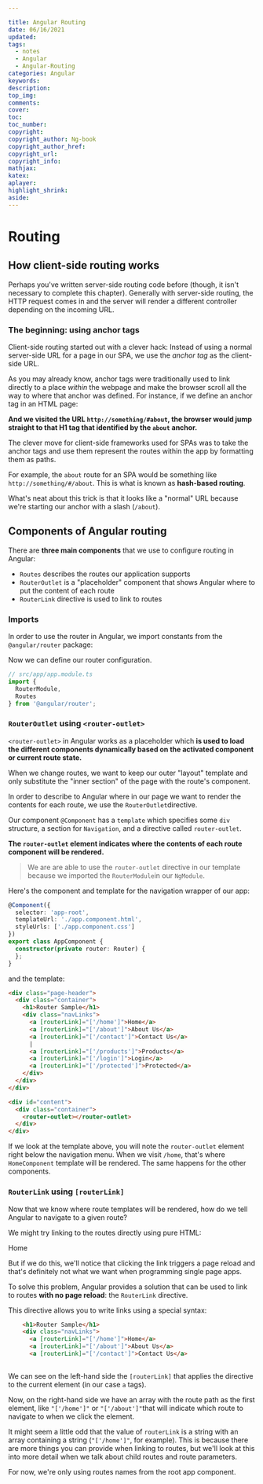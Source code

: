 ```yaml
---

title: Angular Routing
date: 06/16/2021
updated: 
tags: 
  - notes
  - Angular
  - Angular-Routing
categories: Angular
keywords: 
description: 
top_img: 
comments: 
cover: 
toc: 
toc_number: 
copyright:
copyright_author: Ng-book
copyright_author_href: 
copyright_url: 
copyright_info:
mathjax:
katex:
aplayer:
highlight_shrink:
aside:
---
```


# Routing

## How client-side routing works

Perhaps you've written server-side routing code before (though, it isn't necessary to complete this chapter). Generally with server-side routing, the HTTP request comes in and the server will render a different controller depending on the incoming URL.

### The beginning: using anchor tags

Client-side routing started out with a clever hack: Instead of using a normal server-side URL for a page in our SPA, we use the *anchor tag* as the client-side URL.

As you may already know, anchor tags were traditionally used to link directly to a place *within* the webpage and make the browser scroll all the way to where that anchor was defined. For instance, if we define an anchor tag in an HTML page:

**And we visited the URL `http://something/#about`, the browser would jump straight to that H1 tag that identified by the `about` anchor.**

The clever move for client-side frameworks used for SPAs was to take the anchor tags and use them represent the routes within the app by formatting them as paths.

For example, the `about` route for an SPA would be something like `http://something/#/about`. This is what is known as **hash-based routing**.

What's neat about this trick is that it looks like a "normal" URL because we're starting our anchor with a slash (`/about`).



## Components of Angular routing

There are **three main components** that we use to configure routing in Angular:

- `Routes` describes the routes our application supports
- `RouterOutlet` is a "placeholder" component that shows Angular where to put the content of each route
- `RouterLink` directive is used to link to routes

### Imports

In order to use the router in Angular, we import constants from the `@angular/router` package:

Now we can define our router configuration.

```typescript
// src/app/app.module.ts
import {
  RouterModule,
  Routes
} from '@angular/router';
```



### `RouterOutlet` using `<router-outlet>`

```<router-outlet>``` in Angular works as a placeholder which **is used to load the different components dynamically based on the activated component or current route state.** 

When we change routes, we want to keep our outer "layout" template and only substitute the "inner section" of the page with the route's component.

In order to describe to Angular where in our page we want to render the contents for each route, we use the `RouterOutlet`directive.

Our component `@Component` has a `template` which specifies some `div` structure, a section for `Navigation`, and a directive called `router-outlet`.

**The `router-outlet` element indicates where the contents of each route component will be rendered.**

> We are are able to use the `router-outlet` directive in our template because we imported the `RouterModule`in our `NgModule`.

Here's the component and template for the navigation wrapper of our app:

```typescript
@Component({
  selector: 'app-root',
  templateUrl: './app.component.html',
  styleUrls: ['./app.component.css']
})
export class AppComponent {
  constructor(private router: Router) {
  };
}
```



and the template:

```html
<div class="page-header">
  <div class="container">
    <h1>Router Sample</h1>
    <div class="navLinks">
      <a [routerLink]="['/home']">Home</a>
      <a [routerLink]="['/about']">About Us</a>
      <a [routerLink]="['/contact']">Contact Us</a>
      |
      <a [routerLink]="['/products']">Products</a>
      <a [routerLink]="['/login']">Login</a>
      <a [routerLink]="['/protected']">Protected</a>
    </div>
  </div>
</div>

<div id="content">
  <div class="container">
    <router-outlet></router-outlet>
  </div>
</div>
```



If we look at the template above, you will note the `router-outlet` element right below the navigation menu. When we visit `/home`, that's where `HomeComponent` template will be rendered. The same happens for the other components.

### `RouterLink` using `[routerLink]`

Now that we know where route templates will be rendered, how do we tell Angular to navigate to a given route?

We might try linking to the routes directly using pure HTML:

Home

But if we do this, we'll notice that clicking the link triggers a page reload and that's definitely not what we want when programming single page apps.

To solve this problem, Angular provides a solution that can be used to link to routes **with no page reload**: the `RouterLink` directive.

This directive allows you to write links using a special syntax:

```html
    <h1>Router Sample</h1>
    <div class="navLinks">
      <a [routerLink]="['/home']">Home</a>
      <a [routerLink]="['/about']">About Us</a>
      <a [routerLink]="['/contact']">Contact Us</a>
      
```



We can see on the left-hand side the `[routerLink]` that applies the directive to the current element (in our case `a` tags).

Now, on the right-hand side we have an array with the route path as the first element, like `"['/home']"` or `"['/about']"`that will indicate which route to navigate to when we click the element.

It might seem a little odd that the value of `routerLink` is a string with an array containing a string (`"['/home']"`, for example). This is because there are more things you can provide when linking to routes, but we'll look at this into more detail when we talk about child routes and route parameters.

For now, we're only using routes names from the root app component.

# 
